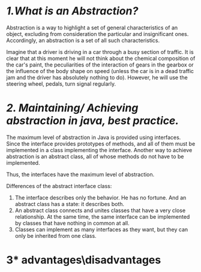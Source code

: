 # *1.What is an Abstraction?*
Abstraction is a way to highlight a set of general characteristics of an object, excluding from consideration the particular and insignificant ones. Accordingly, an abstraction is a set of all such characteristics.

Imagine that a driver is driving in a car through a busy section of traffic. It is clear that at this moment he will not think about the chemical composition of the car's paint, the peculiarities of the interaction of gears in the gearbox or the influence of the body shape on speed (unless the car is in a dead traffic jam and the driver has absolutely nothing to do). However, he will use the steering wheel, pedals, turn signal regularly.

# *2. Maintaining/ Achieving abstraction in java, best practice.*
The maximum level of abstraction in Java is provided using interfaces. Since the interface
provides prototypes of methods, and all of them must be implemented in a class implementing the interface.
Another way to achieve abstraction is an abstract class, all of whose methods
do not have to be implemented.

Thus, the interfaces have the maximum level of abstraction.

Differences of the abstract interface class:
1. The interface describes only the behavior. He has no fortune. And an abstract class has a state: it describes both.
2. An abstract class connects and unites classes that have a very close relationship. At the same time, the same interface can be implemented by classes that have nothing in common at all.
3. Classes can implement as many interfaces as they want, but they can only be inherited from one class.

# 3* advantages\disadvantages
